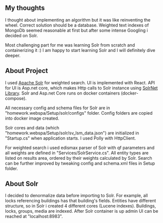 ## My thoughts

I thought about implementing an algorithm but it was like reinventing the wheel. Correct solution should be a database.
Weighted text indexes of MongoDb seemed reasonable at first but after some intense Googling i decided on Solr.

Most challenging part for me was learning Solr from scratch and containerizing it :) I am happy to start learning Solr and I will definitely dive deeper. 

## About Project

I used [Apache Solr](https://lucene.apache.org/solr) for weighted search. 
UI is implemented with React. 
API for UI is Asp.net core, which makes Http calls to Solr instance using [SolrNet Library](https://github.com/SolrNet/SolrNet). 
Solr and Asp.net Core runs on  docker containers (docker-compose).  

All necessary config and schema files for Solr are in "homework.webspa/Setup/solr/configs" folder. Config folders are copied into docker image created. 

Solr cores and data (which "homework.webspa/Setup/solr/sv_lsm_data.json") are initialized in "Startup.cs" when application starts. I used Polly with HttpClient.

For weighted search i used edismax parser of Solr with qf parameters and all weights are defined in "Services/SolrService.cs". 
All entity types are listed on results area, ordered by their weights calculated by Solr. Search can be further improved by tweaking config and schema.xml files in Setup folder.

## About Solr

I decided to denormalize data before importing to Solr. For example, all locks referencing buildings has that building's fields.
Entities have different structure, so in Solr i created 4 different cores (Lucene indexes). Buildings, locks, groups, media are indexed.
After Solr container is up  admin UI can be reached at "localhost:8983". 
